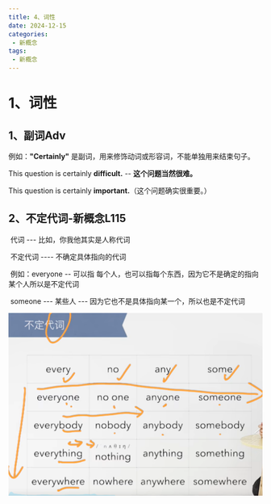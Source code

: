 ```yaml
---
title: 4、词性
date: 2024-12-15
categories:
 - 新概念
tags:
 - 新概念
---
```




# 1、词性





## 1、副词Adv



例如：**"Certainly"** 是副词，用来修饰动词或形容词，不能单独用来结束句子。

This question is certainly **difficult.** -- **这个问题当然很难。**



This question is certainly **important.**（这个问题确实很重要。）







## 2、不定代词-新概念L115

​		代词 --- 比如，你我他其实是人称代词

​		不定代词 ---- 不确定具体指向的代词

​		例如：everyone -- 可以指 每个人，也可以指每个东西，因为它不是确定的指向某个人所以是不定代词

​				someone --- 某些人 --- 因为它也不是具体指向某一个，所以也是不定代词

![image-20241217110808113](./../../../.vuepress/public/images/image-20241217110808113.png)












